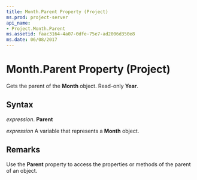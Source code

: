 ```yaml
---
title: Month.Parent Property (Project)
ms.prod: project-server
api_name:
- Project.Month.Parent
ms.assetid: faac3164-4a07-0dfe-75e7-ad2006d350e8
ms.date: 06/08/2017
---
```



# Month.Parent Property (Project)

Gets the parent of the  **Month** object. Read-only **Year**.


## Syntax

 _expression_. **Parent**

 _expression_ A variable that represents a **Month** object.


## Remarks

Use the  **Parent** property to access the properties or methods of the parent of an object.


